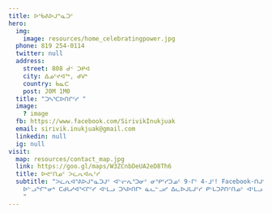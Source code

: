 ```yaml
---
title: ᐅᖄᕕᐅᒍᓐᓇᑐᑦ
hero:
  img:
    image: resources/home_celebratingpower.jpg
  phone: 819 254-0114
  twitter: null
  address:
    street: 808 ᑰᑉ ᑐᑭᐊ
    city: ᐃᓄᑦᔪᐊᖅ, ᑯᐯᒃ
    country: ᑳᓇᑕ
    post: J0M 1M0
  title: "ᑐᓴᕐᑕᐅᑎᒋᑦᓯ "
  image:
    ? image
  fb: https://www.facebook.com/SirivikInukjuak
  email: sirivik.inukjuak@gmail.com
  linkedin: null
  ig: null
visit:
  map: resources/contact_map.jpg
  link: https://goo.gl/maps/W3ZCnbDeUA2eD8Th6
  title: ᐅᕙᑦᑎᓄᑦ ᐳᓛᕆᐊᕆᑦᓯ
  subtitle: "ᐳᓛᕆᐊᕐᕕᐅᒍᓐᓇᑐᒍᑦ ᐊᓪᓕᕇᕐᑐᓂᑦ ᓂᕿᑦᓯᑐᓄᑦ 9-ᒥᑦ 4-ᒧᑦ! Facebook-ᑎᒍᑦ ᓱᓇᓱᐊᕐᑎᓯᓂᑦᑕ
    ᐅᓪᓗᖏᓐᓂᒃ ᑕᑯᒐᓱᐊᕐᐸᒋᑦᓯ ᐊᒻᒪᓗ ᑐᓴᐅᑎᒥᒃ ᓈᓚᓪᓗᓯ ᐃᓚᐅᒍᒪᒍᑦᓯ ᑭᒡᒐᑐᕈᑎᑦᑎᓄᑦ ᐊᒻᒪᓗ ᓱᖃᑦᓯᑎᑦᓯᐅᑎᑦᑎᓄᑦ.
    "
---
```

